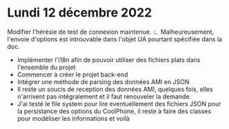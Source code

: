 # Lundi 12 décembre 2022

Modifier l'hérésie de test de connexion maintenue.
∟ Malheureusement, l'envoie d'options est introuvable dans l'objet UA pourtant spécifiée dans la doc.

- Implémenter l'i18n afin de pouvoir utiliser des fichiers plats dans l'ensemble du projet
- Commencer à créer le projet back-end
- Intégrer une méthode de parsing des données AMI en JSON
- Il reste un soucis de reception des données AMI, quelques fois, elles n'arrivent pas intégralement et il faut renouveler la demande.
- J'ai testé le file system pour lire eventuellement des fichiers JSON pour la persistance des options du CoolPhone, il reste à faire des classes pour modéliser les informations et voilà